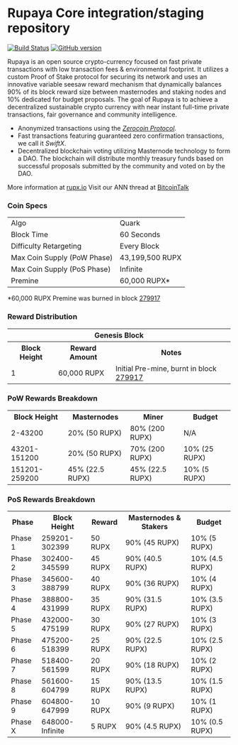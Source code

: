 Rupaya Core integration/staging repository
=====================================

[![Build Status](https://travis-ci.org/Rupaya-Project/Rupaya.svg?branch=master)](https://travis-ci.org/Rupaya-Project/Rupaya) [![GitHub version](https://badge.fury.io/gh/Rupaya-Project%2FPIVX.svg)](https://badge.fury.io/gh/Rupaya-Project%2FPIVX)

Rupaya is an open source crypto-currency focused on fast private transactions with low transaction fees & environmental footprint.  It utilizes a custom Proof of Stake protocol for securing its network and uses an innovative variable seesaw reward mechanism that dynamically balances 90% of its block reward size between masternodes and staking nodes and 10% dedicated for budget proposals. The goal of Rupaya is to achieve a decentralized sustainable crypto currency with near instant full-time private transactions, fair governance and community intelligence.
- Anonymized transactions using the [_Zerocoin Protocol_](http://www.rupx.io/zrupx).
- Fast transactions featuring guaranteed zero confirmation transactions, we call it _SwiftX_.
- Decentralized blockchain voting utilizing Masternode technology to form a DAO. The blockchain will distribute monthly treasury funds based on successful proposals submitted by the community and voted on by the DAO.

More information at [rupx.io](http://www.rupx.io) Visit our ANN thread at [BitcoinTalk](http://www.bitcointalk.org/index.php?topic=1262920)

### Coin Specs
<table>
<tr><td>Algo</td><td>Quark</td></tr>
<tr><td>Block Time</td><td>60 Seconds</td></tr>
<tr><td>Difficulty Retargeting</td><td>Every Block</td></tr>
<tr><td>Max Coin Supply (PoW Phase)</td><td>43,199,500 RUPX</td></tr>
<tr><td>Max Coin Supply (PoS Phase)</td><td>Infinite</td></tr>
<tr><td>Premine</td><td>60,000 RUPX*</td></tr>
</table>

*60,000 RUPX Premine was burned in block [279917](http://www.presstab.pw/phpexplorer/Rupaya/block.php?blockhash=206d9cfe859798a0b0898ab00d7300be94de0f5469bb446cecb41c3e173a57e0)

### Reward Distribution

<table>
<th colspan=4>Genesis Block</th>
<tr><th>Block Height</th><th>Reward Amount</th><th>Notes</th></tr>
<tr><td>1</td><td>60,000 RUPX</td><td>Initial Pre-mine, burnt in block <a href="http://www.presstab.pw/phpexplorer/Rupaya/block.php?blockhash=206d9cfe859798a0b0898ab00d7300be94de0f5469bb446cecb41c3e173a57e0">279917</a></td></tr>
</table>

### PoW Rewards Breakdown

<table>
<th>Block Height</th><th>Masternodes</th><th>Miner</th><th>Budget</th>
<tr><td>2-43200</td><td>20% (50 RUPX)</td><td>80% (200 RUPX)</td><td>N/A</td></tr>
<tr><td>43201-151200</td><td>20% (50 RUPX)</td><td>70% (200 RUPX)</td><td>10% (25 RUPX)</td></tr>
<tr><td>151201-259200</td><td>45% (22.5 RUPX)</td><td>45% (22.5 RUPX)</td><td>10% (5 RUPX)</td></tr>
</table>

### PoS Rewards Breakdown

<table>
<th>Phase</th><th>Block Height</th><th>Reward</th><th>Masternodes & Stakers</th><th>Budget</th>
<tr><td>Phase 1</td><td>259201-302399</td><td>50 RUPX</td><td>90% (45 RUPX)</td><td>10% (5 RUPX)</td></tr>
<tr><td>Phase 2</td><td>302400-345599</td><td>45 RUPX</td><td>90% (40.5 RUPX)</td><td>10% (4.5 RUPX)</td></tr>
<tr><td>Phase 3</td><td>345600-388799</td><td>40 RUPX</td><td>90% (36 RUPX)</td><td>10% (4 RUPX)</td></tr>
<tr><td>Phase 4</td><td>388800-431999</td><td>35 RUPX</td><td>90% (31.5 RUPX)</td><td>10% (3.5 RUPX)</td></tr>
<tr><td>Phase 5</td><td>432000-475199</td><td>30 RUPX</td><td>90% (27 RUPX)</td><td>10% (3 RUPX)</td></tr>
<tr><td>Phase 6</td><td>475200-518399</td><td>25 RUPX</td><td>90% (22.5 RUPX)</td><td>10% (2.5 RUPX)</td></tr>
<tr><td>Phase 7</td><td>518400-561599</td><td>20 RUPX</td><td>90% (18 RUPX)</td><td>10% (2 RUPX)</td></tr>
<tr><td>Phase 8</td><td>561600-604799</td><td>15 RUPX</td><td>90% (13.5 RUPX)</td><td>10% (1.5 RUPX)</td></tr>
<tr><td>Phase 9</td><td>604800-647999</td><td>10 RUPX</td><td>90% (9 RUPX)</td><td>10% (1 RUPX)</td></tr>
<tr><td>Phase X</td><td>648000-Infinite</td><td>5 RUPX</td><td>90% (4.5 RUPX)</td><td>10% (0.5 RUPX)</td></tr>
</table>
